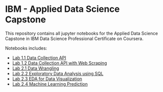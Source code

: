 # IBM - Applied Data Science Capstone
This repository contains all jupyter notebooks for the Applied Data Science Capstone in IBM Data Science Professional Certificate on Coursera.

Notebooks includes:
- [Lab 1.1 Data Collection API](Lab%201.1%20Data%20Collection%20API.ipynb)
- [Lab 1.2 Data Collection API with Web Scraping](Lab%201.2%20Data%20Collection%20API%20with%20Web%20Scraping.ipynb)
- [Lab 2.1 Data Wrangling](Lab%202.1%20Data%20Wrangling.ipynb)
- [Lab 2.2 Exploratory Data Analysis using SQL](Lab%202.2%20Exploratory%20Data%20Analysis%20using%20SQL.ipynb)
- [Lab 2.3 EDA for Data Visualization](Lab%202.3%20EDA%20for%20Data%20Visualization.ipynb)
- [Lab 2.4 Machine Learning Prediction](Lab%202.4%20Machine%20Learning%20Prediction.ipynb)
